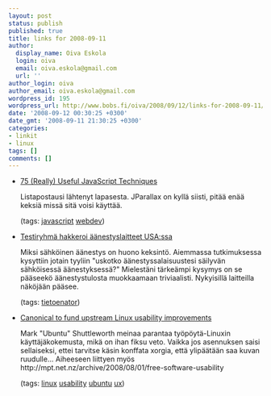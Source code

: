 ```yaml
---
layout: post
status: publish
published: true
title: links for 2008-09-11
author:
  display_name: Oiva Eskola
  login: oiva
  email: oiva.eskola@gmail.com
  url: ''
author_login: oiva
author_email: oiva.eskola@gmail.com
wordpress_id: 195
wordpress_url: http://www.bobs.fi/oiva/2008/09/12/links-for-2008-09-11/
date: '2008-09-12 00:30:25 +0300'
date_gmt: '2008-09-11 21:30:25 +0300'
categories:
- linkit
- linux
tags: []
comments: []
---
```

<ul class="delicious">
<li>
<div class="delicious-link"><a href="http://www.smashingmagazine.com/2008/09/11/75-really-useful-javascript-techniques/">75 (Really) Useful JavaScript Techniques</a></div></p>
<div class="delicious-extended">Listapostausi l&auml;htenyt lapasesta. JParallax on kyll&auml; siisti, pit&auml;&auml; en&auml;&auml; keksi&auml; miss&auml; sit&auml; voisi k&auml;ytt&auml;&auml;.</div></p>
<div class="delicious-tags">(tags: <a href="http://delicious.com/oiva/javascript">javascript</a> <a href="http://delicious.com/oiva/webdev">webdev</a>)</div></li></p>
<li>
<div class="delicious-link"><a href="http://www.hs.fi/ulkomaat/artikkeli/Testiryhm%C3%A4+hakkeroi+%C3%A4%C3%A4nestyslaitteet+USAssa/1135239363877">Testiryhm&auml; hakkeroi &auml;&auml;nestyslaitteet USA:ssa</a></div></p>
<div class="delicious-extended">Miksi s&auml;hk&ouml;inen &auml;&auml;nestys on huono keksint&ouml;. Aiemmassa tutkimuksessa kysyttiin jotain tyyliin "uskotko &auml;&auml;nestyssalaisuustesi s&auml;ilyv&auml;n s&auml;hk&ouml;isess&auml; &auml;&auml;nestyksess&auml;?" Mielest&auml;ni t&auml;rke&auml;mpi kysymys on se p&auml;&auml;seek&ouml; &auml;&auml;nestystulosta muokkaamaan triviaalisti. Nykyisill&auml; laitteilla n&auml;k&ouml;j&auml;&auml;n p&auml;&auml;see.</div></p>
<div class="delicious-tags">(tags: <a href="http://delicious.com/oiva/tietoenator">tietoenator</a>)</div></li></p>
<li>
<div class="delicious-link"><a href="http://arstechnica.com/news.ars/post/20080911-canonical-to-fund-upstream-linux-usability-improvements.html">Canonical to fund upstream Linux usability improvements</a></div></p>
<div class="delicious-extended">Mark "Ubuntu" Shuttleworth meinaa parantaa ty&ouml;p&ouml;yt&auml;-Linuxin k&auml;ytt&auml;j&auml;kokemusta, mik&auml; on ihan fiksu veto. Vaikka jos asennuksen saisi sellaiseksi, ettei tarvitse k&auml;sin konffata xorgia, ett&auml; ylip&auml;&auml;t&auml;&auml;n saa kuvan ruudulle... Aiheeseen liittyen my&ouml;s http://mpt.net.nz/archive/2008/08/01/free-software-usability</div></p>
<div class="delicious-tags">(tags: <a href="http://delicious.com/oiva/linux">linux</a> <a href="http://delicious.com/oiva/usability">usability</a> <a href="http://delicious.com/oiva/ubuntu">ubuntu</a> <a href="http://delicious.com/oiva/ux">ux</a>)</div></li>
</ul></p>
